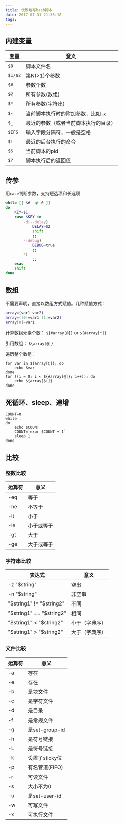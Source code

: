 ```yaml
---
title: 优雅地写bash脚本
date: 2017-07-31 21:35:18
tags:
---
```


## 内建变量
变量 | 意义
---|---
`$0` | 脚本文件名
`$1/$2` | 第N(>1)个参数
`$#` | 参数个数
`$@` | 所有参数(数组)
`$*` | 所有参数(字符串)
`$-` | 当前脚本执行时的附加参数，比如`-x`
`$_` | 最近的参数（或者当前脚本执行的目录）
`$IFS` | 输入字段分隔符，一般是空格
`$!` | 最近的后台执行的命令
`$$` | 当前脚本的pid
`$?` | 脚本执行后的返回值

## 传参
用`case`判断参数，支持短选项和长选项
```sh
while [[ $# -gt 0 ]]
do
    KEY=$1
    case $KEY in
        -d|--delay)
            DELAY=$2
            shift
            ;;
        --debug)
            DEBUG=true
            ;;
        *)
            ;;
    esac
    shift
done
```

## 数组
不需要声明，直接以数组方式赋值。几种赋值方式：
```sh
array=(var1 var2)
array=([0]=var1 [1]=var2)
array[0]=var1
```
计算数组元素个数：
`${#array[@]}` or `${#array[*]}`

引用数组：
`${array[@]}`

遍历整个数组：
```
for var in ${array[@]}; do
    echo $var
done
for ((i = 0; i < ${#array[@]}; i++)); do
    echo ${array[$i]}
done
```

## 死循环、sleep、递增
```
COUNT=0
while :
do
    echo $COUNT
    COUNT=`expr $COUNT + 1`
    sleep 1
done
```

## 比较
### 整数比较
运算符 | 意义
---|---
-eq | 等于
-ne | 不等于
-lt | 小于
-le | 小于或等于
-gt | 大于
-ge | 大于或等于

### 字符串比较
表达式 | 意义
---|---
-z "$string" | 空串
-n "$string" | 非空串
"$string1" != "$string2" | 不同
"$string1" == "$string2" | 相同
"$string1" < "$string2" | 小于（字典序）
"$string1" > "$string2" | 大于（字典序）

### 文件比较
运算符 | 意义
---|---
-a | 存在
-e | 存在
-b | 是块文件
-c | 是字符文件
-d | 是目录
-f | 是常规文件
-g | 是set-group-id
-h | 是符号链接
-L | 是符号链接
-k | 设置了sticky位
-p | 有名管道(FIFO)
-r | 可读文件
-s | 大小不为0
-u | 是set-user-id
-w | 可写文件
-x | 可执行文件
